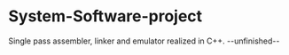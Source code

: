 # System-Software-project
Single pass assembler, linker and emulator realized in C++.
--unfinished--
